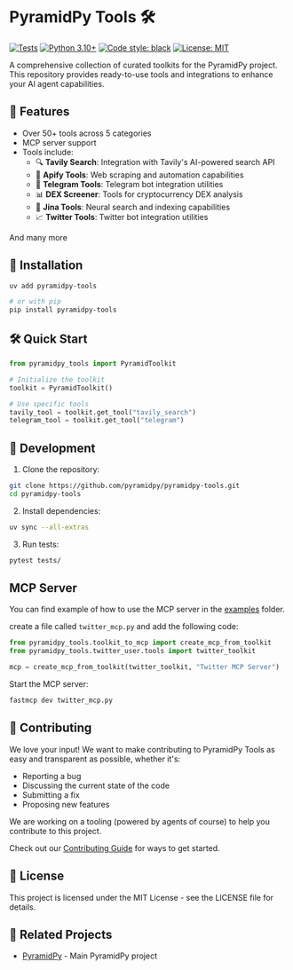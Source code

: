 # PyramidPy Tools 🛠️

[![Tests](https://github.com/pyramidpy/pyramidpy-tools/actions/workflows/test.yml/badge.svg)](https://github.com/pyramidpy/pyramidpy-tools/actions/workflows/test.yml)
[![Python 3.10+](https://img.shields.io/badge/python-3.10+-blue.svg)](https://www.python.org/downloads/)
[![Code style: black](https://img.shields.io/badge/code%20style-black-000000.svg)](https://github.com/psf/black)
[![License: MIT](https://img.shields.io/badge/License-MIT-yellow.svg)](https://opensource.org/licenses/MIT)

A comprehensive collection of curated toolkits for the PyramidPy project.
This repository provides ready-to-use tools and integrations to enhance your AI agent capabilities.

## 🌟 Features

- Over 50+ tools across 5 categories
- MCP server support
- Tools include:
  - 🔍 **Tavily Search**: Integration with Tavily's AI-powered search API
  - 🤖 **Apify Tools**: Web scraping and automation capabilities
  - 💬 **Telegram Tools**: Telegram bot integration utilities
  - 📊 **DEX Screener**: Tools for cryptocurrency DEX analysis
  - 🎯 **Jina Tools**: Neural search and indexing capabilities
  - 📈 **Twitter Tools**: Twitter bot integration utilities

And many more

## 🚀 Installation

```bash
uv add pyramidpy-tools

# or with pip
pip install pyramidpy-tools
```

## 🛠️ Quick Start

```python
from pyramidpy_tools import PyramidToolkit

# Initialize the toolkit
toolkit = PyramidToolkit()

# Use specific tools
tavily_tool = toolkit.get_tool("tavily_search")
telegram_tool = toolkit.get_tool("telegram")
```

## 🔧 Development

1. Clone the repository:
```bash
git clone https://github.com/pyramidpy/pyramidpy-tools.git
cd pyramidpy-tools
```

2. Install dependencies:
```bash
uv sync --all-extras
```

3. Run tests:
```bash
pytest tests/
```

## MCP Server

You can find example of how to use the MCP server in the [examples](examples) folder.

create a file called `twitter_mcp.py` and add the following code:

```python
from pyramidpy_tools.toolkit_to_mcp import create_mcp_from_toolkit
from pyramidpy_tools.twitter_user.tools import twitter_toolkit

mcp = create_mcp_from_toolkit(twitter_toolkit, "Twitter MCP Server")
```

Start the MCP server:

```bash
fastmcp dev twitter_mcp.py

```



## 🤝 Contributing

We love your input! We want to make contributing to PyramidPy Tools as easy and transparent as possible, whether it's:

- Reporting a bug
- Discussing the current state of the code
- Submitting a fix
- Proposing new features

We are working on a tooling (powered by agents of course) to help you contribute to this project.

Check out our [Contributing Guide](CONTRIBUTING.md) for ways to get started.

## 📝 License

This project is licensed under the MIT License - see the LICENSE file for details.

## 🔗 Related Projects

- [PyramidPy](https://github.com/pyramidpy/PyramidPy) - Main PyramidPy project
